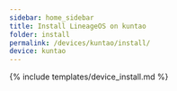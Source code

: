 ```yaml
---
sidebar: home_sidebar
title: Install LineageOS on kuntao
folder: install
permalink: /devices/kuntao/install/
device: kuntao
---
```

{% include templates/device_install.md %}
